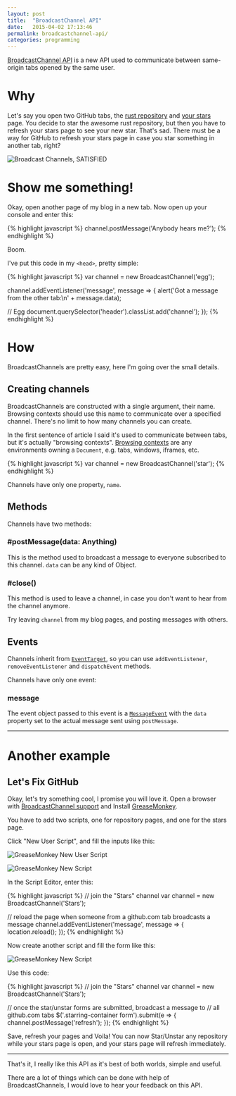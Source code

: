 ```yaml
---
layout: post
title:  "BroadcastChannel API"
date:   2015-04-02 17:13:46
permalink: broadcastchannel-api/
categories: programming
---
```


[BroadcastChannel API](https://developer.mozilla.org/en-US/docs/Web/API/Broadcast_Channel_API)
is a new API used to communicate between same-origin tabs opened by the same user.

Why
===
Let's say you open two GitHub tabs, the [rust repository](https://github.com/rust-lang/rust) and [your stars](https://github.com/stars) page. You decide to star the awesome rust repository, but then you have to
refresh your stars page to see your new star. That's sad. There must be a way for GitHub to refresh
your stars page in case you star something in another tab, right?

![Broadcast Channels, SATISFIED](/img/broadcast-channels.jpg)

Show me something!
==================
Okay, open another page of my blog in a new tab. Now open up your console and enter this:

{% highlight javascript %}
channel.postMessage('Anybody hears me?');
{% endhighlight %}

Boom.

I've put this code in my `<head>`, pretty simple:

{% highlight javascript %}
var channel = new BroadcastChannel('egg');

channel.addEventListener('message', message => {
  alert('Got a message from the other tab:\n' + message.data);

  // Egg
  document.querySelector('header').classList.add('channel');
});
{% endhighlight %}


How
===
BroadcastChannels are pretty easy, here I'm going over the small details.

Creating channels
-----------------
BroadcastChannels are constructed with a single argument, their name. Browsing contexts should use
this name to communicate over a specified channel. There's no limit to how many channels you can create.

In the first sentence of article I said it's used to communicate between tabs, but it's actually "browsing contexts".
[Browsing contexts](http://www.w3.org/TR/html5/browsers.html#browsing-context) are any environments owning a `Document`, e.g. tabs, windows, iframes, etc.

{% highlight javascript %}
var channel = new BroadcastChannel('star');
{% endhighlight %}

Channels have only one property, `name`.

Methods
-------
Channels have two methods:

### #postMessage(data: Anything)
This is the method used to broadcast a message to everyone subscribed to this channel. `data` can be any kind of Object.

### #close()
This method is used to leave a channel, in case you don't want to hear from the channel anymore.

Try leaving `channel` from my blog pages, and posting messages with others.

Events
------
Channels inherit from [`EventTarget`](https://developer.mozilla.org/en-US/docs/Web/API/EventTarget), so you can use  `addEventListener`, `removeEventListener` and `dispatchEvent` methods.

Channels have only one event:

### message
The event object passed to this event is a [`MessageEvent`](https://developer.mozilla.org/en-US/docs/Web/API/MessageEvent) with the `data` property set to the actual message sent using `postMessage`.

---

Another example
===============
Let's Fix GitHub
----------------

Okay, let's try something cool, I promise you will love it. Open a browser with [BroadcastChannel support](http://caniuse.com/#feat=broadcastchannel) and Install [GreaseMonkey](http://www.greasespot.net/).

You have to add two scripts, one for repository pages, and one for the stars page.

Click "New User Script", and fill the inputs like this:

![GreaseMonkey New User Script](/img/greasemonkey-new-user-script.png)

![GreaseMonkey New Script](/img/greasemonkey-github-stars.png)

In the Script Editor, enter this:

{% highlight javascript %}
// join the "Stars" channel
var channel = new BroadcastChannel('Stars');

// reload the page when someone from a github.com tab broadcasts a message
channel.addEventListener('message', message => {
  location.reload();
});
{% endhighlight %}

Now create another script and fill the form like this:

![GreaseMonkey New Script](/img/greasemonkey-github-repositories.png)

Use this code:

{% highlight javascript %}
// join the "Stars" channel
var channel = new BroadcastChannel('Stars');

// once the star/unstar forms are submitted, broadcast a message to
// all github.com tabs
$('.starring-container form').submit(e => {
  channel.postMessage('refresh');
});
{% endhighlight %}

Save, refresh your pages and Voila! You can now Star/Unstar any repository while your stars page
is open, and your stars page will refresh immediately.

---

That's it, I really like this API as it's best of both worlds, simple and useful.

There are a lot of things which can be done with help of BroadcastChannels, I would love to hear your feedback on this API.
